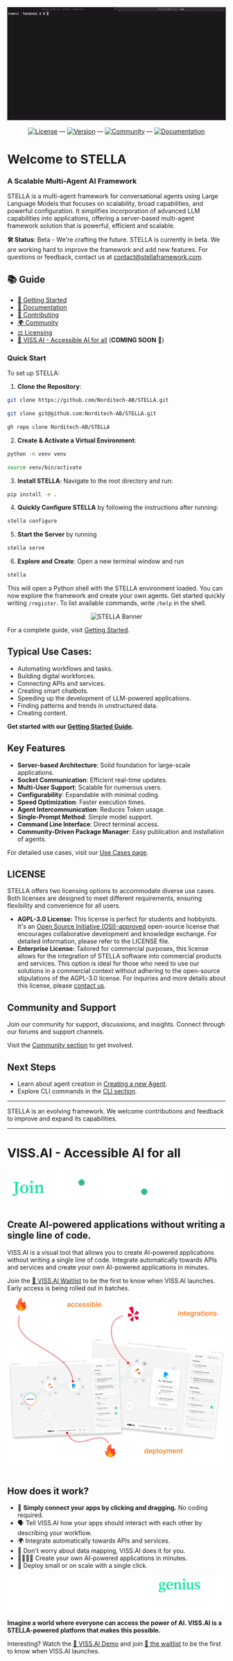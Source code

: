 <div align="center">
  <img src="assets/images/STELLA_QUICK_DEMO.gif" alt="STELLA Banner">
</div>

<div align="center">

[![License](https://img.shields.io/badge/license-AGPLv3-blue.svg)](LICENSE) — [![Version](https://img.shields.io/badge/version-beta-orange.svg)](https://github.com/Norditech-AB/STELLA/tree/main) — [![Community](https://img.shields.io/badge/community-active-ff69b4.svg)](https://docs.stellaframework.com/Community.html) — [![Documentation](https://img.shields.io/badge/documentation-here-32a875.svg)](https://docs.stellaframework.com/)

</div>

# Welcome to STELLA

### A Scalable Multi-Agent AI Framework

STELLA is a multi-agent framework for conversational agents using Large Language Models that focuses on scalability, broad capabilities, and powerful configuration. It simplifies incorporation of advanced LLM capabilities into applications, offering a server-based multi-agent framework solution that is powerful, efficient and scalable.

**🛠️ Status**: Beta - We're crafting the future.
STELLA is currently in beta. We are working hard to improve the framework and add new features. For questions or feedback, contact us at [contact@stellaframework.com](mailto:contact@stellaframework.com).

## 📚 Guide

- [🚀 Getting Started](https://docs.stellaframework.com/Getting_Started.html)
- [📖 Documentation](https://docs.stellaframework.com/)
- [🤝 Contributing](https://docs.stellaframework.com/contribution_guidelines/index.html)
- [🌍 Community](https://docs.stellaframework.com/Community.html)
- [⚖️ Licensing](https://docs.stellaframework.com/Licensing.html)
- [💫 VISS.AI - Accessible AI for all](#vissai---accessible-ai-for-all) (**COMING SOON** 🚀)


### Quick Start

To set up STELLA:

1. **Clone the Repository**:

```bash
git clone https://github.com/Norditech-AB/STELLA.git
```
```bash
git clone git@github.com:Norditech-AB/STELLA.git
```
```bash
gh repo clone Norditech-AB/STELLA
```

2. **Create & Activate a Virtual Environment**:

```bash
python -m venv venv
```
```bash
source venv/bin/activate
```

3. **Install STELLA**: Navigate to the root directory and run:
```bash
pip install -e .
```

4. **Quickly Configure STELLA** by following the instructions after running:

```bash
stella configure
```

5. **Start the Server** by running
 
```bash
stella serve
```

6. **Explore and Create**: Open a new terminal window and run
```bash
stella
```
This will open a Python shell with the STELLA environment loaded. You can now explore the framework and create your own agents.
Get started quickly writing `/register`.
To list available commands, write `/help` in the shell.

<div align="center">
  <img src="assets/images/REGISTER_AND_TALK_TO_STELLA.gif" alt="STELLA Banner">
</div>

For a complete guide, visit [Getting Started](https://docs.stellaframework.com/Getting_Started).

## Typical Use Cases:

- Automating workflows and tasks.
- Building digital workforces.
- Connecting APIs and services.
- Creating smart chatbots.
- Speeding up the development of LLM-powered applications.
- Finding patterns and trends in unstructured data.
- Creating content.

**Get started with our [Getting Started Guide](https://docs.stellaframework.com/Getting_Started).**

## Key Features

- **Server-based Architecture**: Solid foundation for large-scale applications.
- **Socket Communication**: Efficient real-time updates.
- **Multi-User Support**: Scalable for numerous users.
- **Configurability**: Expandable with minimal coding.
- **Speed Optimization**: Faster execution times.
- **Agent Intercommunication**: Reduces Token usage.
- **Single-Prompt Method**: Simple model support.
- **Command Line Interface**: Direct terminal access.
- **Community-Driven Package Manager**: Easy publication and installation of agents.

For detailed use cases, visit our [Use Cases page](https://docs.stellaframework.com/).

## LICENSE
STELLA offers two licensing options to accommodate diverse use cases. Both licenses are designed to meet different requirements, ensuring flexibility and convenience for all users.
- **AGPL-3.0 License:** This license is perfect for students and hobbyists. It's an [Open Source Initiative (OSI)-approved](https://opensource.org/licenses/) open-source license that encourages collaborative development and knowledge exchange. For detailed information, please refer to the LICENSE file.
- **Enterprise License:** Tailored for commercial purposes, this license allows for the integration of STELLA software into commercial products and services. This option is ideal for those who need to use our solutions in a commercial context without adhering to the open-source stipulations of the AGPL-3.0 license. For inquiries and more details about this license, please [contact us](mailto:philip@norditech.se).

## Community and Support

Join our community for support, discussions, and insights. Connect through our forums and support channels.

Visit the [Community section](https://docs.stellaframework.com/Community) to get involved.

## Next Steps

- Learn about agent creation in [Creating a new Agent](https://docs.stellaframework.com/agents/Creating_a_new_Agent).
- Explore CLI commands in the [CLI section](https://docs.stellaframework.com/cli/index).

---

STELLA is an evolving framework. We welcome contributions and feedback to improve and expand its capabilities.

---

# VISS.AI - Accessible AI for all

<div align="center">
  <img src="assets/images/JOIN_VISS_AI.png" alt="VISS.AI Waitlist Banner">
</div>

## Create AI-powered applications without writing a single line of code.
VISS.AI is a visual tool that allows you to create AI-powered applications without writing a single line of code. Integrate automatically towards APIs and services and create your own AI-powered applications in minutes.

Join the [🔗 VISS.AI Waitlist](https://viss.ai) to be the first to know when VISS.AI launches. Early access is being rolled out in batches.

<div align="center">
  <img src="assets/images/VISS_AI_FEATURES.png" alt="VISS.AI Features - Automatic integrations, accessible for everyone, instant deployment">
</div>

## How does it work?
- 🔗 **Simply connect your apps by clicking and dragging.** No coding required.
- 🗣️ Tell VISS.AI how your apps should interact with each other by describing your workflow.
- 🌍 Integrate automatically towards APIs and services.
- 🌟 Don't worry about data mapping, VISS.AI does it for you.
- 👨‍💻👩‍💻 Create your own AI-powered applications in minutes.
- 🚀 Deploy small or on scale with a single click.

<div align="center">
  <img src="assets/images/GENIUS_HEADER_VISS_AI_STELLA.png" alt="Does it really take a genius to work with AI?">
</div>

**Imagine a world where everyone can access the power of AI. VISS.AI is a STELLA-powered platform that makes this possible.**

Interesting? Watch the [🔗 VISS.AI Demo](https://www.youtube.com/watch?v=1Z3Y5XZ0Z0M) and join [🔗 the waitlist](https://viss.ai) to be the first to know when VISS.AI launches.